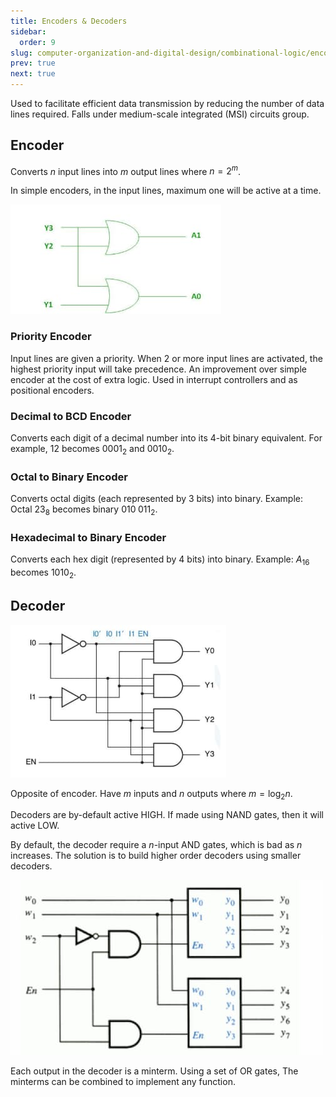 ```yaml
---
title: Encoders & Decoders
sidebar:
  order: 9
slug: computer-organization-and-digital-design/combinational-logic/encoders-decoders
prev: true
next: true
---
```


Used to facilitate efficient data transmission by reducing the number of data
lines required. Falls under medium-scale integrated (MSI) circuits group.

## Encoder

Converts $n$ input lines into $m$ output lines where $n = 2^m$.

In simple encoders, in the input lines, maximum one will be active at a time.

![4-to-2 Encoder](./images/4-to-2-encoder.jpg)

### Priority Encoder

Input lines are given a priority. When 2 or more input lines are activated, the
highest priority input will take precedence. An improvement over simple encoder
at the cost of extra logic. Used in interrupt controllers and as positional
encoders.

### Decimal to BCD Encoder

Converts each digit of a decimal number into its 4-bit binary equivalent. For
example, $12$ becomes $0001_2$ and $0010_2$.

### Octal to Binary Encoder

Converts octal digits (each represented by 3 bits) into binary. Example: Octal
$23_8$ becomes binary $010\;011_2$.

### Hexadecimal to Binary Encoder

Converts each hex digit (represented by 4 bits) into binary. Example: $A_{16}$
becomes $1010_2$.

## Decoder

![2-to-4 Decoder](./images/2-to-4-decoder.jpg)

Opposite of encoder. Have $m$ inputs and $n$ outputs where $m = \log_2{n}$.

Decoders are by-default active HIGH. If made using NAND gates, then it will
active LOW.

By default, the decoder require a $n$-input AND gates, which is bad as $n$
increases. The solution is to build higher order decoders using smaller
decoders.

![3-to-8 Decoder using two 2-to-4 decoders](./images/3-to-8-decoder-using-2-to-4-decoders.jpg)

Each output in the decoder is a minterm. Using a set of OR gates, The minterms can be combined to implement any function.
